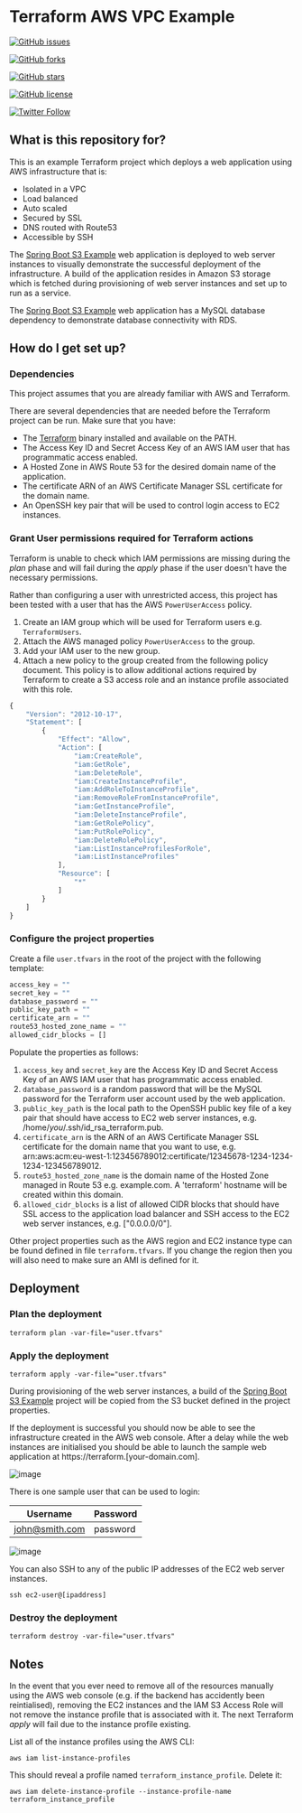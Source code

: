 # Terraform AWS VPC Example #

[![GitHub issues](https://img.shields.io/github/issues/benoutram/terraform-aws-vpc-example.svg)](https://github.com/benoutram/terraform-aws-vpc-example/issues)

[![GitHub forks](https://img.shields.io/github/forks/benoutram/terraform-aws-vpc-example.svg)](https://github.com/benoutram/terraform-aws-vpc-example/network)

[![GitHub stars](https://img.shields.io/github/stars/benoutram/terraform-aws-vpc-example.svg)](https://github.com/benoutram/terraform-aws-vpc-example/stargazers)

[![GitHub license](https://img.shields.io/github/license/benoutram/terraform-aws-vpc-example.svg)](https://github.com/benoutram/terraform-aws-vpc-example/blob/master/LICENSE)

[![Twitter Follow](https://img.shields.io/twitter/follow/benoutram.svg?style=social&label=Follow)](https://twitter.com/intent/follow?screen_name=benoutram)

## What is this repository for? ##

This is an example Terraform project which deploys a web application using AWS infrastructure that is:

* Isolated in a VPC
* Load balanced
* Auto scaled
* Secured by SSL
* DNS routed with Route53
* Accessible by SSH

The [Spring Boot S3 Example](https://github.com/benoutram/springboot-s3-example) web application is deployed to web server instances to visually demonstrate the successful deployment of the infrastructure. A build of the application resides in Amazon S3 storage which is fetched during provisioning of web server instances and set up to run as a service.

The [Spring Boot S3 Example](https://github.com/benoutram/springboot-s3-example) web application has a MySQL database dependency to demonstrate database connectivity with RDS.

## How do I get set up? ##

### Dependencies ###

This project assumes that you are already familiar with AWS and Terraform.

There are several dependencies that are needed before the Terraform project can be run. Make sure that you have:

  * The [Terraform](https://www.terraform.io) binary installed and available on the PATH.
  * The Access Key ID and Secret Access Key of an AWS IAM user that has programmatic access enabled.
  * A Hosted Zone in AWS Route 53 for the desired domain name of the application.
  * The certificate ARN of an AWS Certificate Manager SSL certificate for the domain name.
  * An OpenSSH key pair that will be used to control login access to EC2 instances.

### Grant User permissions required for Terraform actions ###

Terraform is unable to check which IAM permissions are missing during the *plan* phase and will fail during the *apply* phase if the user doesn't have the necessary permissions.

Rather than configuring a user with unrestricted access, this project has been tested with a user that has the AWS `PowerUserAccess` policy.

1. Create an IAM group which will be used for Terraform users e.g. `TerraformUsers`.
2. Attach the AWS managed policy `PowerUserAccess` to the group.
3. Add your IAM user to the new group.
4. Attach a new policy to the group created from the following policy document. This policy is to allow additional actions required by Terraform to create a S3 access role and an instance profile associated with this role.

```javascript
{
    "Version": "2012-10-17",
    "Statement": [
        {
            "Effect": "Allow",
            "Action": [
                "iam:CreateRole",
                "iam:GetRole",
                "iam:DeleteRole",
                "iam:CreateInstanceProfile",
                "iam:AddRoleToInstanceProfile",
                "iam:RemoveRoleFromInstanceProfile",
                "iam:GetInstanceProfile",
                "iam:DeleteInstanceProfile",
                "iam:GetRolePolicy",
                "iam:PutRolePolicy",
                "iam:DeleteRolePolicy",
                "iam:ListInstanceProfilesForRole",
                "iam:ListInstanceProfiles"
            ],
            "Resource": [
                "*"
            ]
        }
    ]
}
```

### Configure the project properties ###

Create a file `user.tfvars` in the root of the project with the following template:

```javascript
access_key = ""
secret_key = ""
database_password = ""
public_key_path = ""
certificate_arn = ""
route53_hosted_zone_name = ""
allowed_cidr_blocks = []
```

Populate the properties as follows:

1. `access_key` and `secret_key` are the Access Key ID and Secret Access Key of an AWS IAM user that has programmatic access enabled.
2. `database_password` is a random password that will be the MySQL password for the Terraform user account used by the web application.
3. `public_key_path` is the local path to the OpenSSH public key file of a key pair that should have access to EC2 web server instances, e.g. /home/*you*/.ssh/id_rsa_terraform.pub.
4. `certificate_arn` is the ARN of an AWS Certificate Manager SSL certificate for the domain name that you want to use, e.g. arn:aws:acm:eu-west-1:123456789012:certificate/12345678-1234-1234-1234-123456789012.
5. `route53_hosted_zone_name` is the domain name of the Hosted Zone managed in Route 53 e.g. example.com. A 'terraform' hostname will be created within this domain.
6. `allowed_cidr_blocks` is a list of allowed CIDR blocks that should have SSL access to the application load balancer and SSH access to the EC2 web server instances, e.g. ["0.0.0.0/0"].

Other project properties such as the AWS region and EC2 instance type can be found defined in file `terraform.tfvars`. If you change the region then you will also need to make sure an AMI is defined for it.

## Deployment ##

### Plan the deployment ###

`terraform plan -var-file="user.tfvars"`

### Apply the deployment ###

`terraform apply -var-file="user.tfvars"`

During provisioning of the web server instances, a build of the [Spring Boot S3 Example](https://github.com/benoutram/springboot-s3-example) project will be copied from the S3 bucket defined in the project properties.

If the deployment is successful you should now be able to see the infrastructure created in the AWS web console. After a delay while the web instances are initialised you should be able to launch the sample web application at https://terraform.[your-domain.com].

![image](https://github.com/benoutram/springboot-s3-example/blob/master/docs/screenshots/login.png?raw=true "Login")

There is one sample user that can be used to login:

| Username       | Password |
| -------------- | ---------|
| john@smith.com | password |

![image](https://github.com/benoutram/springboot-s3-example/blob/master/docs/screenshots/welcome.png?raw=true "Welcome")

You can also SSH to any of the public IP addresses of the EC2 web server instances.

```
ssh ec2-user@[ipaddress]
```

### Destroy the deployment ###

`terraform destroy -var-file="user.tfvars"`

## Notes ##

In the event that you ever need to remove all of the resources manually using the AWS web console (e.g. if the backend has accidently been reintialised), removing the EC2 instances and the IAM S3 Access Role will not remove the instance profile that is associated with it. The next Terraform *apply* will fail due to the instance profile existing.

List all of the instance profiles using the AWS CLI:

```
aws iam list-instance-profiles
```

This should reveal a profile named `terraform_instance_profile`. Delete it:

```
aws iam delete-instance-profile --instance-profile-name terraform_instance_profile
```
